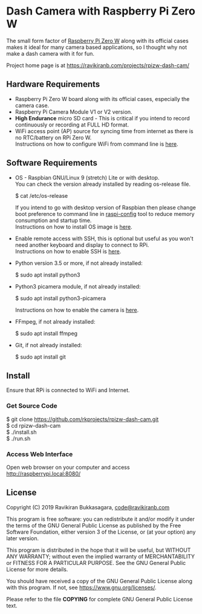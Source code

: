 # Dash Camera with Raspberry Pi Zero W

The small form factor of [Raspberry Pi Zero W](https://www.raspberrypi.org/products/raspberry-pi-zero-w/) along with its official cases makes it ideal for many camera based applications, so I thought why not make a dash camera with it for fun.

Project home page is at <https://ravikiranb.com/projects/rpizw-dash-cam/>

## Hardware Requirements

* Raspberry Pi Zero W board along with its official cases, especially the camera case.
* Raspberry Pi Camera Module V1 or V2 version.  
* **High Endurance** micro SD card - This is critical if you intend to record continuously or recording 
  at FULL HD format.
* WiFi access point (AP) source for syncing time from internet as there is no RTC/battery on RPi Zero W.  
    Instructions on how to configure WiFi from command line is [here](https://www.raspberrypi.org/documentation/configuration/wireless/wireless-cli.md).
  
## Software Requirements

* OS - Raspbian GNU/Linux 9 (stretch) Lite or with desktop.  
    You can check the version already installed by reading os-release file.  
    
    $ cat /etc/os-release
    
    If you intend to go with desktop version of Raspbian then please change boot preference to command
    line in [raspi-config](https://www.raspberrypi.org/documentation/configuration/raspi-config.md)          tool to reduce memory consumption and startup time.  
    Instructions on how to install OS image is [here](https://www.raspberrypi.org/documentation/installation/installing-images/README.md).  

* Enable remote access with SSH, this is optional but useful as you won't need another keyboard and display to connect to RPi.  
    Instructions on how to enable SSH is [here](https://www.raspberrypi.org/documentation/remote-access/ssh/).

* Python version 3.5 or more, if not already installed:  

    $ sudo apt install python3

* Python3 picamera module, if not already installed:  

    $ sudo apt install python3-picamera  
    
    Instructions on how to enable the camera is [here](https://www.raspberrypi.org/documentation/configuration/camera.md).

* FFmpeg, if not already installed:  

    $ sudo apt install ffmpeg

* Git, if not already installed:  

    $ sudo apt install git


## Install

Ensure that RPi is connected to WiFi and Internet.

### Get Source Code

$ git clone https://github.com/rkprojects/rpizw-dash-cam.git  
$ cd rpizw-dash-cam  
$ ./install.sh  
$ ./run.sh

### Access Web Interface

Open web browser on your computer and access http://raspberrypi.local:8080/

## License

Copyright (C) 2019 Ravikiran Bukkasagara, <code@ravikiranb.com>

This program is free software: you can redistribute it and/or modify
it under the terms of the GNU General Public License as published by
the Free Software Foundation, either version 3 of the License, or
(at your option) any later version.

This program is distributed in the hope that it will be useful,
but WITHOUT ANY WARRANTY; without even the implied warranty of
MERCHANTABILITY or FITNESS FOR A PARTICULAR PURPOSE.  See the
GNU General Public License for more details.

You should have received a copy of the GNU General Public License
along with this program.  If not, see <https://www.gnu.org/licenses/>.

Please refer to the file **COPYING** for complete GNU General Public License text.
